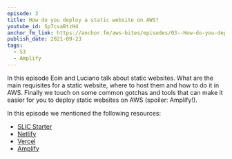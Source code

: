 ```yaml
---
episode: 3
title: How do you deploy a static website on AWS?
youtube_id: Sp7cvaBtzH4
anchor_fm_link: https://anchor.fm/aws-bites/episodes/03--How-do-you-deploy-a-static-website-on-AWS-e17ne47
publish_date: 2021-09-23
tags:
  - S3
  - Amplify
---
```


In this episode Eoin and Luciano talk about static websites. What are the main requisites for a static website, where to host them and how to do it in AWS. Finally we touch on some common gotchas and tools that can make it easier for you to deploy static websites on AWS (spoiler: Amplify!).

In this episode we mentioned the following resources:

- [SLIC Starter](https://github.com/fourTheorem/slic-starter)
- [Netlify](https://www.netlify.com/)
- [Vercel](https://vercel.com/)
- [Amplify](https://aws.amazon.com/amplify/)